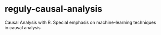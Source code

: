 # reguly-causal-analysis
Causal Analysis with R. Special emphasis on machine-learning techniques in causal analysis
